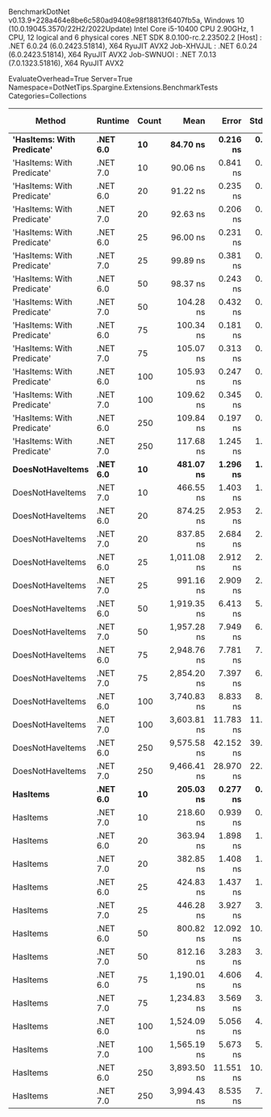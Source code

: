 
BenchmarkDotNet v0.13.9+228a464e8be6c580ad9408e98f18813f6407fb5a, Windows 10 (10.0.19045.3570/22H2/2022Update)
Intel Core i5-10400 CPU 2.90GHz, 1 CPU, 12 logical and 6 physical cores
.NET SDK 8.0.100-rc.2.23502.2
  [Host]     : .NET 6.0.24 (6.0.2423.51814), X64 RyuJIT AVX2
  Job-XHVJJL : .NET 6.0.24 (6.0.2423.51814), X64 RyuJIT AVX2
  Job-SWNUOI : .NET 7.0.13 (7.0.1323.51816), X64 RyuJIT AVX2

EvaluateOverhead=True  Server=True  Namespace=DotNetTips.Spargine.Extensions.BenchmarkTests  
Categories=Collections  

 Method                     | Runtime  | Count | Mean        | Error     | StdDev    | StdErr    | Min         | Q1          | Median      | Q3          | Max         | Op/s         | CI99.9% Margin | Iterations | Kurtosis | MValue | Skewness | Rank | LogicalGroup | Baseline | Code Size | Allocated |
--------------------------- |--------- |------ |------------:|----------:|----------:|----------:|------------:|------------:|------------:|------------:|------------:|-------------:|---------------:|-----------:|---------:|-------:|---------:|-----:|------------- |--------- |----------:|----------:|
 **'HasItems: With Predicate'** | **.NET 6.0** | **10**    |    **84.70 ns** |  **0.216 ns** |  **0.191 ns** |  **0.051 ns** |    **84.34 ns** |    **84.59 ns** |    **84.69 ns** |    **84.82 ns** |    **85.01 ns** | **11,806,957.7** |      **0.2160 ns** |      **14.00** |    **2.062** |  **2.000** |  **-0.2048** |    **1** | *****            | **No**       |     **375 B** |     **168 B** |
 'HasItems: With Predicate' | .NET 7.0 | 10    |    90.06 ns |  0.841 ns |  0.745 ns |  0.199 ns |    89.34 ns |    89.49 ns |    89.78 ns |    90.52 ns |    91.41 ns | 11,103,139.0 |      0.8408 ns |      14.00 |    1.838 |  2.000 |   0.7309 |    2 | *            | No       |     372 B |     152 B |
 'HasItems: With Predicate' | .NET 6.0 | 20    |    91.22 ns |  0.235 ns |  0.220 ns |  0.057 ns |    90.94 ns |    91.05 ns |    91.16 ns |    91.37 ns |    91.68 ns | 10,961,968.9 |      0.2354 ns |      15.00 |    2.011 |  2.000 |   0.5991 |    3 | *            | No       |     375 B |     184 B |
 'HasItems: With Predicate' | .NET 7.0 | 20    |    92.63 ns |  0.206 ns |  0.183 ns |  0.049 ns |    92.18 ns |    92.56 ns |    92.63 ns |    92.72 ns |    92.94 ns | 10,796,005.9 |      0.2060 ns |      14.00 |    3.467 |  2.000 |  -0.5559 |    4 | *            | No       |     372 B |     168 B |
 'HasItems: With Predicate' | .NET 6.0 | 25    |    96.00 ns |  0.231 ns |  0.216 ns |  0.056 ns |    95.65 ns |    95.88 ns |    95.95 ns |    96.15 ns |    96.42 ns | 10,417,176.5 |      0.2306 ns |      15.00 |    2.070 |  2.000 |   0.3656 |    5 | *            | No       |     375 B |     184 B |
 'HasItems: With Predicate' | .NET 7.0 | 25    |    99.89 ns |  0.381 ns |  0.357 ns |  0.092 ns |    99.41 ns |    99.64 ns |    99.74 ns |   100.10 ns |   100.66 ns | 10,010,763.4 |      0.3812 ns |      15.00 |    2.149 |  2.000 |   0.5818 |    7 | *            | No       |     372 B |     168 B |
 'HasItems: With Predicate' | .NET 6.0 | 50    |    98.37 ns |  0.243 ns |  0.227 ns |  0.059 ns |    98.05 ns |    98.21 ns |    98.35 ns |    98.49 ns |    98.75 ns | 10,166,056.7 |      0.2426 ns |      15.00 |    1.804 |  2.000 |   0.2595 |    6 | *            | No       |     375 B |     200 B |
 'HasItems: With Predicate' | .NET 7.0 | 50    |   104.28 ns |  0.432 ns |  0.404 ns |  0.104 ns |   103.56 ns |   104.01 ns |   104.27 ns |   104.56 ns |   104.87 ns |  9,589,898.3 |      0.4321 ns |      15.00 |    1.813 |  2.000 |  -0.2848 |    8 | *            | No       |     372 B |     184 B |
 'HasItems: With Predicate' | .NET 6.0 | 75    |   100.34 ns |  0.181 ns |  0.169 ns |  0.044 ns |   100.10 ns |   100.26 ns |   100.30 ns |   100.43 ns |   100.66 ns |  9,965,987.2 |      0.1807 ns |      15.00 |    2.089 |  2.000 |   0.5050 |    7 | *            | No       |     375 B |     216 B |
 'HasItems: With Predicate' | .NET 7.0 | 75    |   105.07 ns |  0.313 ns |  0.277 ns |  0.074 ns |   104.68 ns |   104.78 ns |   105.12 ns |   105.30 ns |   105.51 ns |  9,517,786.1 |      0.3129 ns |      14.00 |    1.438 |  2.000 |  -0.0794 |    8 | *            | No       |     372 B |     200 B |
 'HasItems: With Predicate' | .NET 6.0 | 100   |   105.93 ns |  0.247 ns |  0.231 ns |  0.060 ns |   105.59 ns |   105.73 ns |   106.01 ns |   106.08 ns |   106.33 ns |  9,439,975.7 |      0.2468 ns |      15.00 |    1.693 |  2.000 |   0.0118 |    8 | *            | No       |     375 B |     216 B |
 'HasItems: With Predicate' | .NET 7.0 | 100   |   109.62 ns |  0.345 ns |  0.306 ns |  0.082 ns |   109.06 ns |   109.46 ns |   109.62 ns |   109.71 ns |   110.26 ns |  9,122,648.6 |      0.3449 ns |      14.00 |    2.584 |  2.000 |   0.2838 |    9 | *            | No       |     372 B |     200 B |
 'HasItems: With Predicate' | .NET 6.0 | 250   |   109.84 ns |  0.197 ns |  0.184 ns |  0.047 ns |   109.51 ns |   109.74 ns |   109.91 ns |   109.96 ns |   110.13 ns |  9,104,136.7 |      0.1965 ns |      15.00 |    1.994 |  2.000 |  -0.5061 |    9 | *            | No       |     375 B |     232 B |
 'HasItems: With Predicate' | .NET 7.0 | 250   |   117.68 ns |  1.245 ns |  1.165 ns |  0.301 ns |   116.43 ns |   116.74 ns |   117.36 ns |   118.49 ns |   119.84 ns |  8,497,840.5 |      1.2451 ns |      15.00 |    1.876 |  2.000 |   0.6110 |   10 | *            | No       |     372 B |     216 B |
 **DoesNotHaveItems**           | **.NET 6.0** | **10**    |   **481.07 ns** |  **1.296 ns** |  **1.082 ns** |  **0.300 ns** |   **479.50 ns** |   **480.32 ns** |   **480.82 ns** |   **481.75 ns** |   **483.31 ns** |  **2,078,682.5** |      **1.2960 ns** |      **13.00** |    **2.227** |  **2.000** |   **0.3382** |   **18** | *****            | **No**       |   **1,300 B** |     **968 B** |
 DoesNotHaveItems           | .NET 7.0 | 10    |   466.55 ns |  1.403 ns |  1.244 ns |  0.332 ns |   464.49 ns |   465.75 ns |   466.30 ns |   467.60 ns |   468.69 ns |  2,143,409.0 |      1.4029 ns |      14.00 |    1.752 |  2.000 |   0.0889 |   17 | *            | No       |   1,067 B |     864 B |
 DoesNotHaveItems           | .NET 6.0 | 20    |   874.25 ns |  2.953 ns |  2.762 ns |  0.713 ns |   869.58 ns |   872.35 ns |   874.45 ns |   876.57 ns |   879.03 ns |  1,143,834.4 |      2.9529 ns |      15.00 |    1.796 |  2.000 |  -0.0657 |   22 | *            | No       |   1,300 B |    1496 B |
 DoesNotHaveItems           | .NET 7.0 | 20    |   837.85 ns |  2.684 ns |  2.511 ns |  0.648 ns |   833.98 ns |   835.97 ns |   837.25 ns |   839.28 ns |   842.17 ns |  1,193,533.8 |      2.6839 ns |      15.00 |    1.773 |  2.000 |   0.3632 |   21 | *            | No       |   1,067 B |    1392 B |
 DoesNotHaveItems           | .NET 6.0 | 25    | 1,011.08 ns |  2.912 ns |  2.724 ns |  0.703 ns | 1,003.87 ns | 1,009.95 ns | 1,011.22 ns | 1,012.98 ns | 1,014.40 ns |    989,043.6 |      2.9117 ns |      15.00 |    3.726 |  2.000 |  -1.0470 |   24 | *            | No       |   1,300 B |    1736 B |
 DoesNotHaveItems           | .NET 7.0 | 25    |   991.16 ns |  2.909 ns |  2.721 ns |  0.703 ns |   986.36 ns |   989.41 ns |   990.61 ns |   993.76 ns |   995.07 ns |  1,008,921.4 |      2.9088 ns |      15.00 |    1.650 |  2.000 |  -0.0169 |   23 | *            | No       |   1,067 B |    1632 B |
 DoesNotHaveItems           | .NET 6.0 | 50    | 1,919.35 ns |  6.413 ns |  5.999 ns |  1.549 ns | 1,906.83 ns | 1,916.10 ns | 1,920.04 ns | 1,922.57 ns | 1,929.75 ns |    521,009.8 |      6.4132 ns |      15.00 |    2.392 |  2.000 |  -0.1976 |   29 | *            | No       |   1,300 B |    2984 B |
 DoesNotHaveItems           | .NET 7.0 | 50    | 1,957.28 ns |  7.949 ns |  6.638 ns |  1.841 ns | 1,944.23 ns | 1,953.12 ns | 1,959.35 ns | 1,961.22 ns | 1,968.94 ns |    510,912.5 |      7.9488 ns |      13.00 |    2.266 |  2.000 |  -0.3830 |   30 | *            | No       |   1,067 B |    2880 B |
 DoesNotHaveItems           | .NET 6.0 | 75    | 2,948.76 ns |  7.781 ns |  7.279 ns |  1.879 ns | 2,935.98 ns | 2,944.16 ns | 2,948.51 ns | 2,952.17 ns | 2,962.84 ns |    339,126.1 |      7.7814 ns |      15.00 |    2.253 |  2.000 |   0.1762 |   32 | *            | No       |   1,300 B |    4232 B |
 DoesNotHaveItems           | .NET 7.0 | 75    | 2,854.20 ns |  7.397 ns |  6.557 ns |  1.752 ns | 2,840.72 ns | 2,850.94 ns | 2,854.67 ns | 2,858.54 ns | 2,864.66 ns |    350,361.5 |      7.3965 ns |      14.00 |    2.238 |  2.000 |  -0.4180 |   31 | *            | No       |   1,067 B |    4128 B |
 DoesNotHaveItems           | .NET 6.0 | 100   | 3,740.83 ns |  8.833 ns |  8.263 ns |  2.133 ns | 3,724.84 ns | 3,738.27 ns | 3,742.28 ns | 3,745.27 ns | 3,754.67 ns |    267,320.1 |      8.8332 ns |      15.00 |    2.314 |  2.000 |  -0.4723 |   34 | *            | No       |   1,300 B |    5432 B |
 DoesNotHaveItems           | .NET 7.0 | 100   | 3,603.81 ns | 11.783 ns | 11.022 ns |  2.846 ns | 3,586.20 ns | 3,597.05 ns | 3,600.87 ns | 3,609.68 ns | 3,622.37 ns |    277,484.4 |     11.7827 ns |      15.00 |    1.905 |  2.000 |   0.3931 |   33 | *            | No       |   1,067 B |    5328 B |
 DoesNotHaveItems           | .NET 6.0 | 250   | 9,575.58 ns | 42.152 ns | 39.429 ns | 10.180 ns | 9,530.29 ns | 9,547.06 ns | 9,565.65 ns | 9,594.29 ns | 9,663.29 ns |    104,432.4 |     42.1519 ns |      15.00 |    2.641 |  2.000 |   0.9013 |   37 | *            | No       |   1,300 B |   12680 B |
 DoesNotHaveItems           | .NET 7.0 | 250   | 9,466.41 ns | 28.970 ns | 22.618 ns |  6.529 ns | 9,431.63 ns | 9,453.67 ns | 9,459.51 ns | 9,486.64 ns | 9,504.33 ns |    105,636.7 |     28.9702 ns |      12.00 |    1.671 |  2.000 |   0.2069 |   37 | *            | No       |   1,067 B |   12576 B |
 **HasItems**                   | **.NET 6.0** | **10**    |   **205.03 ns** |  **0.277 ns** |  **0.246 ns** |  **0.066 ns** |   **204.72 ns** |   **204.84 ns** |   **204.98 ns** |   **205.14 ns** |   **205.53 ns** |  **4,877,412.9** |      **0.2772 ns** |      **14.00** |    **2.120** |  **2.000** |   **0.5956** |   **11** | *****            | **No**       |     **175 B** |     **168 B** |
 HasItems                   | .NET 7.0 | 10    |   218.60 ns |  0.939 ns |  0.879 ns |  0.227 ns |   217.53 ns |   217.86 ns |   218.26 ns |   219.47 ns |   219.89 ns |  4,574,567.2 |      0.9394 ns |      15.00 |    1.251 |  2.000 |   0.2174 |   12 | *            | No       |     171 B |     152 B |
 HasItems                   | .NET 6.0 | 20    |   363.94 ns |  1.898 ns |  1.585 ns |  0.440 ns |   362.11 ns |   362.89 ns |   363.36 ns |   365.01 ns |   367.90 ns |  2,747,728.6 |      1.8985 ns |      13.00 |    3.324 |  2.000 |   1.0388 |   13 | *            | No       |     175 B |     184 B |
 HasItems                   | .NET 7.0 | 20    |   382.85 ns |  1.408 ns |  1.317 ns |  0.340 ns |   380.36 ns |   382.23 ns |   382.82 ns |   383.84 ns |   384.66 ns |  2,611,972.9 |      1.4075 ns |      15.00 |    2.118 |  2.000 |  -0.3821 |   14 | *            | No       |     171 B |     168 B |
 HasItems                   | .NET 6.0 | 25    |   424.83 ns |  1.437 ns |  1.344 ns |  0.347 ns |   422.82 ns |   423.95 ns |   424.51 ns |   425.82 ns |   427.77 ns |  2,353,908.4 |      1.4365 ns |      15.00 |    2.335 |  2.000 |   0.3239 |   15 | *            | No       |     175 B |     184 B |
 HasItems                   | .NET 7.0 | 25    |   446.28 ns |  3.927 ns |  3.673 ns |  0.948 ns |   441.66 ns |   443.29 ns |   445.70 ns |   448.51 ns |   453.15 ns |  2,240,761.7 |      3.9269 ns |      15.00 |    1.757 |  2.000 |   0.3136 |   16 | *            | No       |     171 B |     168 B |
 HasItems                   | .NET 6.0 | 50    |   800.82 ns | 12.092 ns | 10.097 ns |  2.801 ns |   793.26 ns |   795.92 ns |   796.68 ns |   800.48 ns |   826.55 ns |  1,248,721.6 |     12.0920 ns |      13.00 |    4.127 |  2.000 |   1.6363 |   19 | *            | No       |     175 B |     200 B |
 HasItems                   | .NET 7.0 | 50    |   812.16 ns |  3.283 ns |  3.070 ns |  0.793 ns |   806.22 ns |   810.62 ns |   811.60 ns |   814.56 ns |   817.45 ns |  1,231,288.3 |      3.2825 ns |      15.00 |    2.145 |  2.000 |   0.0766 |   20 | *            | No       |     171 B |     184 B |
 HasItems                   | .NET 6.0 | 75    | 1,190.01 ns |  4.606 ns |  4.309 ns |  1.113 ns | 1,184.26 ns | 1,186.82 ns | 1,190.18 ns | 1,192.38 ns | 1,198.65 ns |    840,331.9 |      4.6064 ns |      15.00 |    1.981 |  2.000 |   0.3435 |   25 | *            | No       |     175 B |     216 B |
 HasItems                   | .NET 7.0 | 75    | 1,234.83 ns |  3.569 ns |  3.164 ns |  0.846 ns | 1,230.31 ns | 1,232.79 ns | 1,234.01 ns | 1,235.64 ns | 1,242.20 ns |    809,831.3 |      3.5689 ns |      14.00 |    2.814 |  2.000 |   0.8056 |   26 | *            | No       |     171 B |     200 B |
 HasItems                   | .NET 6.0 | 100   | 1,524.09 ns |  5.056 ns |  4.482 ns |  1.198 ns | 1,516.85 ns | 1,521.39 ns | 1,523.67 ns | 1,526.34 ns | 1,534.30 ns |    656,130.8 |      5.0561 ns |      14.00 |    2.700 |  2.000 |   0.4759 |   27 | *            | No       |     175 B |     216 B |
 HasItems                   | .NET 7.0 | 100   | 1,565.19 ns |  5.673 ns |  5.307 ns |  1.370 ns | 1,551.48 ns | 1,563.04 ns | 1,565.01 ns | 1,567.83 ns | 1,573.83 ns |    638,898.9 |      5.6730 ns |      15.00 |    3.785 |  2.000 |  -0.6748 |   28 | *            | No       |     171 B |     200 B |
 HasItems                   | .NET 6.0 | 250   | 3,893.50 ns | 11.551 ns | 10.805 ns |  2.790 ns | 3,876.42 ns | 3,885.77 ns | 3,893.85 ns | 3,899.27 ns | 3,912.59 ns |    256,838.4 |     11.5508 ns |      15.00 |    1.998 |  2.000 |   0.0301 |   35 | *            | No       |     175 B |     232 B |
 HasItems                   | .NET 7.0 | 250   | 3,994.43 ns |  8.535 ns |  7.983 ns |  2.061 ns | 3,982.79 ns | 3,987.68 ns | 3,994.84 ns | 3,998.81 ns | 4,008.36 ns |    250,348.8 |      8.5346 ns |      15.00 |    1.872 |  2.000 |   0.1211 |   36 | *            | No       |     171 B |     216 B |

